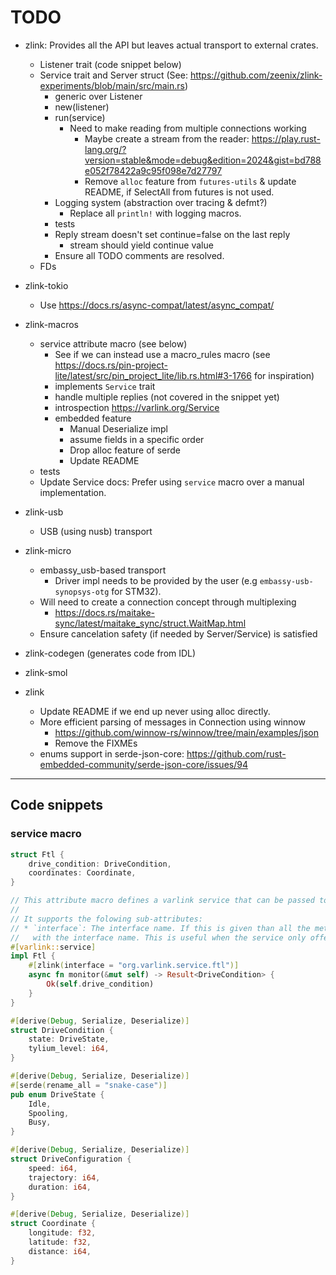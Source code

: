 # TODO

* zlink: Provides all the API but leaves actual transport to external crates.
  * Listener trait (code snippet below)
  * Service trait and Server struct (See: <https://github.com/zeenix/zlink-experiments/blob/main/src/main.rs>)
    * generic over Listener
    * new(listener)
    * run(service)
      * Need to make reading from multiple connections working
        * Maybe create a stream from the reader: <https://play.rust-lang.org/?version=stable&mode=debug&edition=2024&gist=bd788e052f78422a9c95f098e7d27797>
        * Remove `alloc` feature from `futures-utils` & update README, if SelectAll from futures is not used.
    * Logging system (abstraction over tracing & defmt?)
      * Replace all `println!` with logging macros.
    * tests
    * Reply stream doesn't set continue=false on the last reply
      * stream should yield continue value
    * Ensure all TODO comments are resolved.
  * FDs
* zlink-tokio
  * Use <https://docs.rs/async-compat/latest/async_compat/>
* zlink-macros
  * service attribute macro (see below)
    * See if we can instead use a macro_rules macro (see <https://docs.rs/pin-project-lite/latest/src/pin_project_lite/lib.rs.html#3-1766> for inspiration)
    * implements `Service` trait
    * handle multiple replies (not covered in the snippet yet)
    * introspection <https://varlink.org/Service>
    * embedded feature
      * Manual Deserialize impl
      * assume fields in a specific order
      * Drop alloc feature of serde
      * Update README
  * tests
  * Update Service docs: Prefer using `service` macro over a manual implementation.
* zlink-usb
  * USB (using nusb) transport
* zlink-micro
  * embassy_usb-based transport
    * Driver impl needs to be provided by the user (e.g `embassy-usb-synopsys-otg` for STM32).
  * Will need to create a connection concept through multiplexing
    * <https://docs.rs/maitake-sync/latest/maitake_sync/struct.WaitMap.html>
  * Ensure cancelation safety (if needed by Server/Service) is satisfied
* zlink-codegen (generates code from IDL)
* zlink-smol

* zlink
  * Update README if we end up never using alloc directly.
  * More efficient parsing of messages in Connection using winnow
    * <https://github.com/winnow-rs/winnow/tree/main/examples/json>
    * Remove the FIXMEs
  * enums support in serde-json-core: <https://github.com/rust-embedded-community/serde-json-core/issues/94>

---------------------------------------

## Code snippets

### service macro

```rust
struct Ftl {
    drive_condition: DriveCondition,
    coordinates: Coordinate,
}

// This attribute macro defines a varlink service that can be passed to `Server::run`.
//
// It supports the folowing sub-attributes:
// * `interface`: The interface name. If this is given than all the methods will be prefixed
//   with the interface name. This is useful when the service only offers a single interface.
#[varlink::service]
impl Ftl {
    #[zlink(interface = "org.varlink.service.ftl")]
    async fn monitor(&mut self) -> Result<DriveCondition> {
        Ok(self.drive_condition)
    }
}

#[derive(Debug, Serialize, Deserialize)]
struct DriveCondition {
    state: DriveState,
    tylium_level: i64,
}

#[derive(Debug, Serialize, Deserialize)]
#[serde(rename_all = "snake-case")]
pub enum DriveState {
    Idle,
    Spooling,
    Busy,
}

#[derive(Debug, Serialize, Deserialize)]
struct DriveConfiguration {
    speed: i64,
    trajectory: i64,
    duration: i64,
}

#[derive(Debug, Serialize, Deserialize)]
struct Coordinate {
    longitude: f32,
    latitude: f32,
    distance: i64,
}
```
